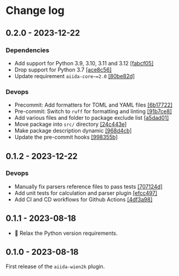 # Change log

## 0.2.0 - 2023-12-22

### Dependencies
- Add support for Python 3.9, 3.10, 3.11 and 3.12 [[fabcf05]](https://github.com//commit/fabcf0510cd2bee8f03127b528c47f11b1cc9529)
- Drop support for Python 3.7 [[ace8c56]](https://github.com//commit/ace8c5646a2e29be5896edf4641e531e4cbf72aa)
- Update requirement `aiida-core~=2.0` [[80be82d]](https://github.com//commit/80be82df8ccbd307e5c7bc9d351035c1bbbcf136)

### Devops
- Precommit: Add formatters for TOML and YAML files [[6b17722]](https://github.com//commit/6b17722d364d15309a88261bfddab4f0176d1e8c)
- Pre-commit: Switch to `ruff` for formatting and linting [[91b7ce8]](https://github.com//commit/91b7ce875cd1a1c57cd99cab70205bf3cc474f43)
- Add various files and folder to package exclude list [[a5dad01]](https://github.com//commit/a5dad011905303dab6eddc61c525ef9f885e7f06)
- Move package into `src/` directory [[24c443e]](https://github.com//commit/24c443ed3467070ffef8a229b1b7ecedcb011418)
- Make package description dynamic [[968d4cb]](https://github.com//commit/968d4cb31160c8c412af08358b027585869d53ce)
- Update the pre-commit hooks [[998355b]](https://github.com//commit/998355bb1d280fcb6f3b20c47b063903a48fe943)

## 0.1.2 - 2023-12-22

### Devops
- Manually fix parsers reference files to pass tests [[707124d]](https://github.com//commit/707124d5c6b38d34e8a6bf22a86427b89215f415)
- Add unit tests for calculation and parser plugin [[efcc497]](https://github.com//commit/efcc497ce19a98dc8098eefad4d4eacf90821d1e)
- Add CI and CD workflows for Github Actions [[4df3a98]](https://github.com//commit/4df3a986228390c28029c9c40da31411220b49a9)

## 0.1.1 - 2023-08-18

* 🔧 Relax the Python version requirements.

## 0.1.0 - 2023-08-18

First release of the `aiida-wien2k` plugin.
